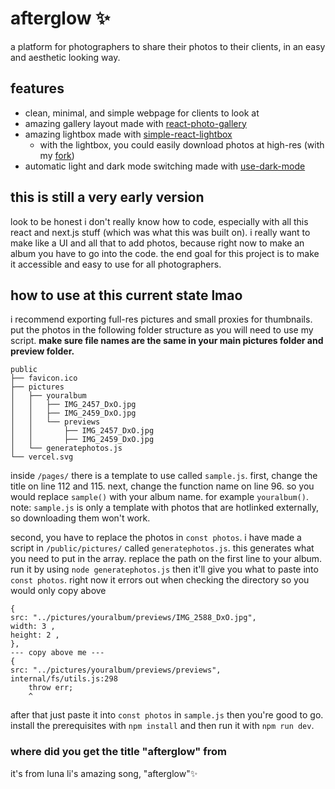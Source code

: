 # afterglow ✨

a platform for photographers to share their photos to their clients, in an easy and aesthetic looking way.

## features
- clean, minimal, and simple webpage for clients to look at
- amazing gallery layout made with [react-photo-gallery](https://github.com/neptunian/react-photo-gallery)
- amazing lightbox made with [simple-react-lightbox](https://github.com/michelecocuccio/simple-react-lightbox)
    - with the lightbox, you could easily download photos at high-res (with my [fork](https://github.com/kyleawayan/simple-react-lightbox))
- automatic light and dark mode switching made with [use-dark-mode](https://github.com/donavon/use-dark-mode)

## this is still a very early version
look to be honest i don't really know how to code, especially with all this react and next.js stuff (which was what this was built on). i really want to make like a UI and all that to add photos, because right now to make an album you have to go into the code. the end goal for this project is to make it accessible and easy to use for all photographers.

## how to use at this current state lmao
i recommend exporting full-res pictures and small proxies for thumbnails. put the photos in the following folder structure as you will need to use my script. **make sure file names are the same in your main pictures folder and preview folder.**

```
public
├── favicon.ico
├── pictures
│   ├── youralbum
│   │   ├── IMG_2457_DxO.jpg
│   │   ├── IMG_2459_DxO.jpg
│   │   └── previews
│   │       ├── IMG_2457_DxO.jpg
│   │       ├── IMG_2459_DxO.jpg
│   └── generatephotos.js
└── vercel.svg
```


inside `/pages/` there is a template to use called `sample.js`. first, change the title on line 112 and 115. next, change the function name on line 96. so you would replace `sample()` with your album name. for example `youralbum()`. note: `sample.js` is only a template with photos that are hotlinked externally, so downloading them won't work.

second, you have to replace the photos in `const photos`. i have made a script in `/public/pictures/` called `generatephotos.js`. this generates what you need to put in the array. replace the path on the first line to your album. run it by using `node generatephotos.js` then it'll give you what to paste into `const photos`. right now it errors out when checking the directory so you would only copy above

```
{
src: "../pictures/youralbum/previews/IMG_2588_DxO.jpg",
width: 3 ,
height: 2 ,
},
--- copy above me ---
{
src: "../pictures/youralbum/previews/previews",
internal/fs/utils.js:298
    throw err;
    ^
```

after that just paste it into `const photos` in `sample.js` then you're good to go. install the prerequisites with `npm install` and then run it with `npm run dev`.

### where did you get the title "afterglow" from
it's from luna li's amazing song, "afterglow"✨